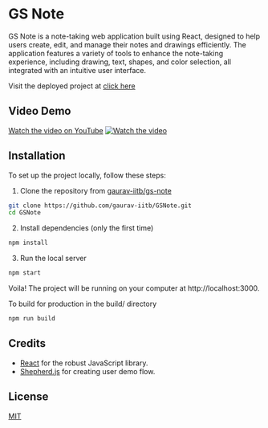 # GS Note

GS Note is a note-taking web application built using React, designed to help users create, edit, and manage their notes and drawings efficiently. The application features a variety of tools to enhance the note-taking experience, including drawing, text, shapes, and color selection, all integrated with an intuitive user interface.

Visit the deployed project at [click here](https://gs-note.vercel.app/)

## Video Demo
[Watch the video on YouTube](https://www.youtube.com/watch?v=SO5iSBL9om4)
[![Watch the video](https://img.youtube.com/vi/SO5iSBL9om4/maxresdefault.jpg)](https://www.youtube.com/watch?v=SO5iSBL9om4)

## Installation

To set up the project locally, follow these steps:

1. Clone the repository from [gaurav-iitb/gs-note](https://github.com/gauurav-iitb/gs-note.git)

```bash
git clone https://github.com/gaurav-iitb/GSNote.git
cd GSNote
```
2. Install dependencies (only the first time)

```bash
npm install
```

3. Run the local server

```bash
npm start
```

Voila! The project will be running on your computer at http://localhost:3000.

To build for production in the build/ directory

```bash
npm run build
```

## Credits
- [React](https://react.dev/) for the robust JavaScript library.
- [Shepherd.js](https://shepherdjs.dev) for creating user demo flow.

## License
[MIT](https://choosealicense.com/licenses/mit/)
